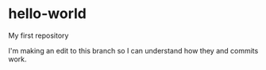 # hello-world
My first repository

I'm making an edit to this branch so I can understand how they and commits work.
